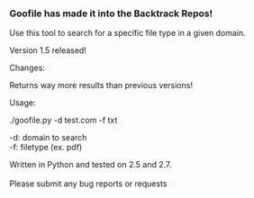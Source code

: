 ### **Goofile has made it into the Backtrack Repos!** ###

Use this tool to search for a specific file type in a given domain.

Version 1.5 released!

Changes:

Returns way more results than previous versions!

Usage:

./goofile.py -d test.com -f txt

-d: domain to search<br>
-f: filetype (ex. pdf)<br>

Written in Python and tested on 2.5 and 2.7.<br>
<br>
Please submit any bug reports or requests